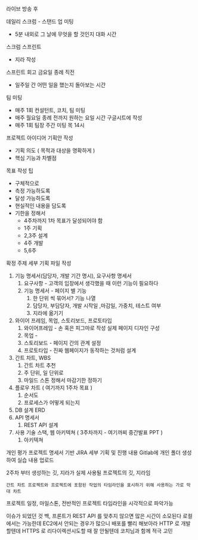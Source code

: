라이브 방송 후

데일리 스크럼 - 스탠드 업 미팅
- 5분 내외로 그 날에 무엇을 할 것인지 대화 시간

스크럼 스프린트
- 지라 작성

스프린트 회고
금요일 종례 직전 
- 일주일 간 어떤 일을 했는지 돌아보는 시간

팀 미팅
- 매주 1회 컨설턴트, 코치, 팀 미팅
- 매주 월요일 종례 전까지 원하는 요일 시간 구글시트에 작성
- 매주 1회 팀장 주간 미팅 목 14시

프로젝트 아이디어 기획안 작성
- 기획 의도 ( 목적과 대상을 명확하게 )
- 핵심 기능과 차별점

목표 작성 팁
- 구체적으로
- 측정 가능하도록
- 달성 가능하도록
- 현실적인 내용을 담도록
- 기한을 정해서
	- 4주차까지 1차 목표가 달성되어야 함
	- 1주 기획
	- 2,3주 설계
	- 4주 개발
	- 5,6주

확정 주제 세부 기획 파일 작성
1. 기능 명세서(담당자, 개발 기간 명시), 요구사항 명세서
	1. 요구사항 - 고객의 입장에서 생각했을 때 이런 기능이 필요하다
	2. 기능 명세서 - 페이지 별 기능
		1. 한 단위 씩 묶어서? 기능 나열
		2. 담당자, 부담당자, 개발 시작일 ,마감일, 가중치, 테스트 여부
		3. 지라에 옮기기
2. 와이어 프레임, 목업, 스토리보드, 프로토타입
	1. 와이어프레임 - 손 혹은 피그마로 작성 실제 페이지 디자인 구성
	2. 목업 - 
	3. 스토리보드 - 페이지 간의 관계 설정
	4. 프로토타입 - 진짜 웹페이지가 동작하는 것처럼 설계
3. 간트 차트, WBS
	1. 간트 차트 추천
	2. 주 단위, 일 단위로 
	3. 마일드 스톤 정해서 마감기한 정하기
4. 플로우 차트 ( 여기까지 1주차 목표 )
	1. 순서도
	2. 프로세스가 어떻게 되는지
5. DB 설계 ERD
7. API 명세서 
	1. REST API 설계
8. 사용 기술 스택, 웹 아키텍쳐 ( 3주차까지 - 여기까찌 중간발표 PPT )
	1. 아키텍쳐 

개인 평가
프로젝트 명세서 기반
JIRA 세부 기획 및 진행 내용
Gitlab에 개인 폴더 생성하여 실습 내용 업로드

2주차 부터 생성하는 깃, 지라가 실제 사용될 프로젝트의 깃, 지라임

	간트 차트 프로젝트와 프로젝트에 포함된 작업의 타임라인을 표시하기 위해 사용하는 가로 막대 차트

프로젝트 일정, 마일스톤, 전반적인 프로젝트 타임라인을 시각적으로 파악가능

이슈가 되었던 것 
백, 프론트가 REST API 를 맞추지 않으면 많은 시간이 소모된다
로컬에서는 가능한데 EC2에서 안되는 경우가 많으니 배포를 빨리 해보아라
HTTP 로 개발할텐데 HTTPS 로 리다이렉션시도할 때 잘 안될텐데 코치님과 함께 적극 고민

